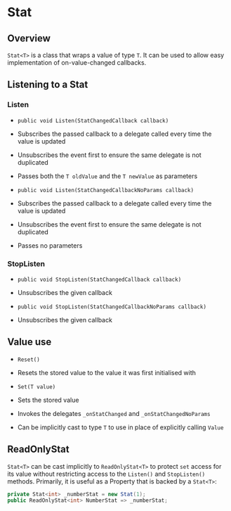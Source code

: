 # Stat

## Overview
```Stat<T>``` is a class that wraps a value of type ```T```. It can be used to allow easy implementation of on-value-changed callbacks.

## Listening to a Stat

### Listen

- ```public void Listen(StatChangedCallback callback)```
 - Subscribes the passed callback to a delegate called every time the value is updated
 - Unsubscribes the event first to ensure the same delegate is not duplicated
 - Passes both the ```T oldValue``` and the ```T newValue``` as parameters

- ```public void Listen(StatChangedCallbackNoParams callback)```
 - Subscribes the passed callback to a delegate called every time the value is updated
 - Unsubscribes the event first to ensure the same delegate is not duplicated
 - Passes no parameters

### StopListen

- ```public void StopListen(StatChangedCallback callback)```
 - Unsubscribes the given callback

- ```public void StopListen(StatChangedCallbackNoParams callback)```
 - Unsubscribes the given callback

## Value use
- ```Reset()```
 - Resets the stored value to the value it was first initialised with

- ```Set(T value)```
 - Sets the stored value
 - Invokes the delegates ```_onStatChanged``` and ```_onStatChangedNoParams```

- Can be implicitly cast to type ```T``` to use in place of explicitly calling ```Value```

## ReadOnlyStat<T>
```Stat<T>``` can be cast implicitly to ```ReadOnlyStat<T>``` to protect ```set``` access for its value without restricting access to the ```Listen()``` and ```StopListen()``` methods.
Primarily, it is useful as a Property that is backed by a ```Stat<T>```:
```cs
private Stat<int> _numberStat = new Stat(1);
public ReadOnlyStat<int> NumberStat => _numberStat;
```
